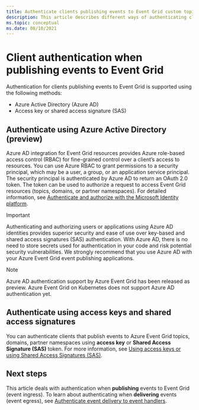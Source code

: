 ```yaml
---
title: Authenticate clients publishing events to Event Grid custom topics, domains, and partner namespaces.
description: This article describes different ways of authenticating clients publishing events to Event Grid custom topics, domains, and partner namespaces. 
ms.topic: conceptual
ms.date: 08/10/2021
---
```


# Client authentication when publishing events to Event Grid
Authentication for clients publishing events to Event Grid is supported using the following methods:

- Azure Active Directory (Azure AD)
- Access key or shared access signature (SAS)

## Authenticate using Azure Active Directory (preview)
Azure AD integration for Event Grid resources provides Azure role-based access control (RBAC) for fine-grained control over a client’s access to resources. You can use Azure RBAC to grant permissions to a security principal, which may be a user, a group, or an application service principal. The security principal is authenticated by Azure AD to return an OAuth 2.0 token. The token can be used to authorize a request to access Event Grid resources (topics, domains, or partner namespaces). For detailed information, see [Authenticate and authorize with the Microsoft Identity platform](authenticate-with-active-directory.md).


> [!IMPORTANT]
> Authenticating and authorizing users or applications using Azure AD identities provides superior security and ease of use over key-based and shared access signatures (SAS) authentication. With Azure AD, there is no need to store secrets used for authentication in your code and risk potential security vulnerabilities. We strongly recommend that you use Azure AD with your Azure Event Grid event publishing applications.

> [!NOTE]
> Azure AD authentication support by Azure Event Grid has been released as preview. 
> Azure Event Grid on Kubernetes does not support Azure AD authentication yet. 

## Authenticate using access keys and shared access signatures
You can authenticate clients that publish events to Azure Event Grid topics, domains, partner namespaces using **access key** or **Shared Access Signature (SAS)** token. For more information, see [Using access keys or using Shared Access Signatures (SAS)](authenticate-with-access-keys-shared-access-signatures.md). 
   

## Next steps
This article deals with authentication when **publishing** events to Event Grid (event ingress). To learn about authenticating when **delivering** events (event egress), see [Authenticate event delivery to event handlers](security-authentication.md). 

